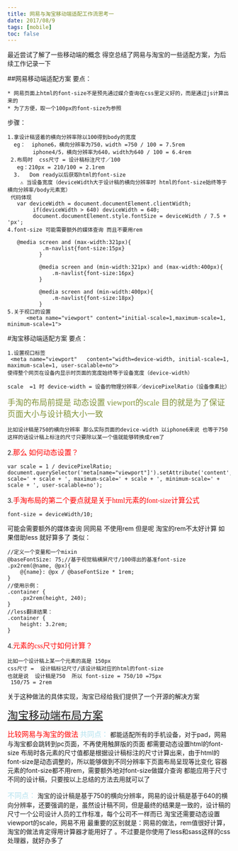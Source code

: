 ```yaml
---
title: 网易与淘宝移动端适配工作流思考一
date: 2017/08/9
tags: [mobile]
toc: false
---
```

最近尝试了解了一些移动端的概念
得空总结了网易与淘宝的一些适配方案，为后续工作记录一下
<!--more-->
##网易移动端适配方案
要点：
```
* 网易页面上html的font-size不是预先通过媒介查询在css里定义好的，而是通过js计算出来的
* 为了方便，取一个100px的font-size为参照
```
步骤：
```
1.拿设计稿竖着的横向分辨率除以100得到body的宽度
  eg：  iphone6，横向分辨率为750，width =750 / 100 = 7.5rem
        iphone4/5，横向分辨率为640，width为640 / 100 = 6.4rem
 2.布局时  css尺寸 = 设计稿标注尺寸／100
   eg：210px = 210/100 = 2.1rem       
  3.   Dom ready以后获取html的font-size
    ⚠️ 当设备宽度（deviceWidth大于设计稿的横向分辨率时 html的font-size始终等于横向分辨率/body元素宽）
 代码体现
   var deviceWidth = document.documentElement.clientWidth;
        if(deviceWidth > 640) deviceWidth = 640;
        document.documentElement.style.fontSize = deviceWidth / 7.5 + 'px';
4.font-size 可能需要额外的媒体查询 而且不要用rem

   @media screen and (max-width:321px){
           .m-navlist{font-size:15px}
          }

          @media screen and (min-width:321px) and (max-width:400px){
              .m-navlist{font-size:16px}
          }

          @media screen and (min-width:400px){
              .m-navlist{font-size:18px}
          }
5.关于视口的设置
      <meta name="viewport" content="initial-scale=1,maximum-scale=1, minimum-scale=1">
```

#淘宝移动端适配方案
要点：
```
1.设置视口标签
 <meta name="viewport"   content="width=device-width, initial-scale=1, maximum-scale=1, user-scalable=no">
使得整个网页在设备内显示时页面的宽度始终等于设备宽度（device-width）

scale  =1 时 device-width = 设备的物理分辨率／devicePixelRatio（设备像素比）
```

 <font face="STCAIYUN" color=#83933b size=4>手淘的布局前提是  动态设置 viewport的scale  目的就是为了保证页面大小与设计稿大小一致</font>
```
比如设计稿是750的横向分辨率 那么实际页面的device-width 以iphone6来说 也等于750
这样的话设计稿上标注的尺寸只要除以某一个值就能够转换成rem了
```
2.<font face="STCAIYUN" color=red size=3>那么 如何动态设置？</font>

```
var scale = 1 / devicePixelRatio;
document.querySelector('meta[name="viewport"]').setAttribute('content','initial-scale=' + scale + ', maximum-scale=' + scale + ', minimum-scale=' + scale + ', user-scalable=no');
```

3.<font face="STCAIYUN" color=red size=3>手淘布局的第二个要点就是关于html元素的font-size计算公式</font>

```
font-size = deviceWidth/10;
```
可能会需要额外的媒体查询 同网易 不使用rem
但是呢 淘宝的rem不太好计算  如果借助less 就好算多了
类似：
```
//定义一个变量和一个mixin
@baseFontSize: 75;//基于视觉稿横屏尺寸/100得出的基准font-size
.px2rem(@name, @px){
    @{name}: @px / @baseFontSize * 1rem;
}
//使用示例：
.container {
    .px2rem(height, 240);
}
//less翻译结果：
.container {
    height: 3.2rem;
}
```
4.<font face="STCAIYUN" color=red size=3>元素的css尺寸如何计算？</font>
```
比如一个设计稿上某一个元素的高是 150px
css尺寸 =  设计稿标记尺寸/该设计稿对应的html的font-size
也就是说  设计稿是750  所以 font-size = 750/10 =75px
 150/75 = 2rem
```


关于这种做法的具体实现，淘宝已经给我们提供了一个开源的解决方案

<font face="STCAIYUN" color=bluegreen size=5>[淘宝移动端布局方案](https://github.com/amfe/lib-flexible)</font>

<font face="STCAIYUN" color=red size=3>比较网易与淘宝的做法</font>
<font face="STCAIYUN" color=bluegreen size=3>共同点：</font>
都能适配所有的手机设备，对于pad，网易与淘宝都会跳转到pc页面，不再使用触屏版的页面
都需要动态设置html的font-size
布局时各元素的尺寸值都是根据设计稿标注的尺寸计算出来，由于html的font-size是动态调整的，所以能够做到不同分辨率下页面布局呈现等比变化
容器元素的font-size都不用rem，需要额外地对font-size做媒介查询
都能应用于尺寸不同的设计稿，只要按以上总结的方法去用就可以了

<font face="STCAIYUN" color=bluegreen size=3>不同点：</font>
淘宝的设计稿是基于750的横向分辨率，网易的设计稿是基于640的横向分辨率，还要强调的是，虽然设计稿不同，但是最终的结果是一致的，设计稿的尺寸一个公司设计人员的工作标准，每个公司不一样而已
淘宝还需要动态设置viewport的scale，网易不用
最重要的区别就是：网易的做法，rem值很好计算，淘宝的做法肯定得用计算器才能用好了 。不过要是你使用了less和sass这样的css处理器，就好办多了


